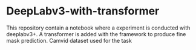 # DeepLabv3-with-transformer
This repository contain a notebook where a experiment is conducted with deeplabv3+. A transformer is added with the framework to produce fine mask prediction. Camvid dataset 
used for the task
